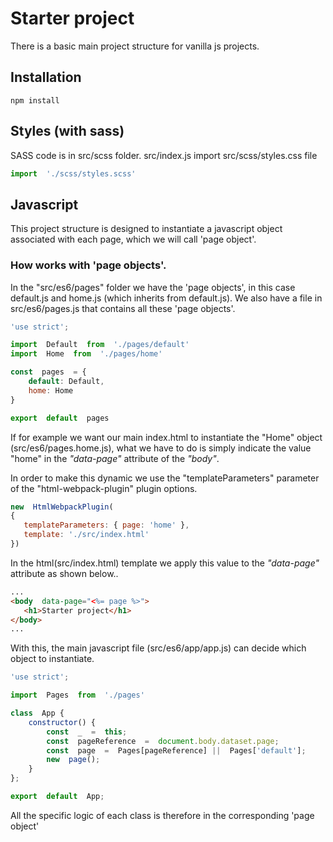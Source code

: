 
# Starter project
There is a basic main project structure for vanilla js projects.

## Installation
```console
npm install
```

## Styles (with sass)
SASS code is in src/scss folder.
src/index.js import src/scss/styles.css file
```js
import  './scss/styles.scss'
```

## Javascript
This project structure is designed to instantiate a javascript object associated with each page, which we will call 'page object'.

### How works with 'page objects'.
In the "src/es6/pages" folder we have the 'page objects', in this case default.js and home.js (which inherits from default.js).
We also have a file in src/es6/pages.js that contains all these 'page objects'.

```js
'use strict';

import  Default  from  './pages/default'
import  Home  from  './pages/home'

const  pages  = {
	default: Default,
	home: Home
} 

export  default  pages
```

If for example we want our main index.html to instantiate the "Home" object (src/es6/pages.home.js), what we have to do is simply indicate the value "home" in the *"data-page"* attribute of the *"body"*.

In order to make this dynamic we use the "templateParameters" parameter of the "html-webpack-plugin" plugin options.
```js
new  HtmlWebpackPlugin(
{
   templateParameters: { page: 'home' },
   template: './src/index.html'
})
```

In the html(src/index.html) template we apply this value to the *"data-page"* attribute as shown below..
```html
...
<body  data-page="<%= page %>">
   <h1>Starter project</h1>
</body>
...
```

With this, the main javascript file (src/es6/app/app.js) can decide which object to instantiate.

```js
'use strict';

import  Pages  from  './pages'

class  App {
	constructor() {
		const  _  =  this;
		const  pageReference  =  document.body.dataset.page;
		const  page  =  Pages[pageReference] ||  Pages['default'];
		new  page();
	}
};

export  default  App;
```

All the specific logic of each class is therefore in the corresponding 'page object'